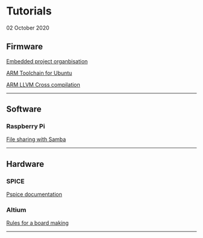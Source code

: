 # Tutorials
02 October 2020

## Firmware

[Embedded project organbisation](project_structure.html)

[ARM Toolchain for Ubuntu](arm_toolchain_ubuntu.html)

[ARM LLVM Cross compilation](arm_llvm_cross_compil.html)

_ _ _

## Software

### Raspberry Pi

[File sharing with Samba](Samba.html)

_ _ _

## Hardware

### SPICE

[Pspice documentation](https://stuffle.website/references/PSpice_help/)

### Altium

[Rules for a board making](CAO_rules.html)

_ _ _